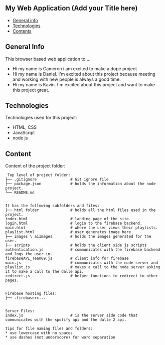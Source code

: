 ## My Web Application (Add your Title here)

* [General info](#general-info)
* [Technologies](#technologies)
* [Contents](#content)

## General Info
This browser based web application to ...
* Hi my name is Cameron i am excited to make a dope project
* Hi my name is Daniel. I'm excited about this project because meeting and working with new people is always a good time.
* Hi my name is Kavin. I'm excited about this project and want to make this project great.
	
## Technologies
Technologies used for this project:
* HTML, CSS
* JavaScript
* node js
	
## Content
Content of the project folder:

```
 Top level of project folder: 
├── .gitignore               # Git ignore file
├── package.json             # holds the information about the node project. 
└── README.md


It has the following subfolders and files:
├── html folder              # holds all the html files used in the project.
index.html                   # landing page of the site.
login.html                   # login to the firebase backend.
main.html                    # where the user views their playlists.
playlist.html                # user generates image here.
├── images \ aiImages        # holds the images generated for the user.
├── scripts                  # holds the client side js scripts
authentication.js            # communicates with the firebase backend and logs the user in.
firebaseAPI_Team09.js        # client info for firebase
main.js                      # communicates with the node server and 
playlist.js                  # makes a call to the node server asking it to make a call to the dalle api.
redirect.js                  # helper functions to redirect to other pages.


Firebase hosting files: 
├── .firebaserc...


Server Files:
index.js                     # is the server side code that communicates with the spotify api and the dalle 2 api.

Tips for file naming files and folders:
* use lowercase with no spaces
* use dashes (not underscore) for word separation